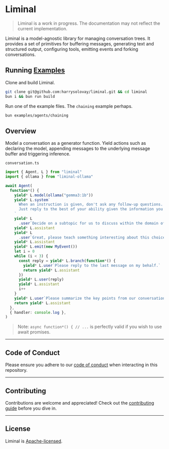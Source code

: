 # Liminal

> Liminal is a work in progress. The documentation may not reflect the current
> implementation.

Liminal is a model-agnostic library for managing conversation trees. It provides
a set of primitives for buffering messages, generating text and structured
output, configuring tools, emitting events and forking conversations.

<!-- ## Resources

- [Documentation &rarr;](https://liminal.land)<br />Usage guide intended for
  human readers.
- [Examples &rarr;](https://github.com/harrysolovay/liminal/tree/main/examples)<br />Examples
  illustrating common use cases. -->

<!-- - [llms.txt &rarr;](./llms.txt)<br />Chunks of truth to be fed into LLMs. -->

## Running [Examples](./examples/agents)

Clone and build Liminal.

```sh
git clone git@github.com:harrysolovay/liminal.git && cd liminal
bun i && bun run build
```

Run one of the example files. The `chaining` example perhaps.

```sh
bun examples/agents/chaining
```

<!-- ## Rationale

- [Implicit Message Buffers &rarr;](./liminal.land/rationale/implicit_message_buffers.md)<br />Intuitive
  conventions-based approach to managing message buffers.
- [Decoupling Conversations From Models &rarr;](./liminal.land/rationale/decoupling_conversations_from_models.md)<br />Ensure
  conversations can be executed with any provider/model.
- [Eliminating Boilerplate &rarr;](./liminal.land/rationale/eliminating_boilerplate.md)<br />Avoid
  the redundancies of inferencing and embedding. -->

<!-- - [Type-safe Observability &rarr;](https://liminal.land/rationale/type-safe_observability)<br />Observe
  events from the entire conversation tree; infer event static types like with
  TRPC or Hono Client.
- [Step Comparison &rarr;](https://liminal.land/rationale/eliminating_boilerplate.md)<br />Stepped
  execution of the same conversation with different models. -->

## Overview

Model a conversation as a generator function. Yield actions such as declaring
the model, appending messages to the underlying message buffer and triggering
inference.

`conversation.ts`

```ts
import { Agent, L } from "liminal"
import { ollama } from "liminal-ollama"

await Agent(
  function*() {
    yield* L.model(ollama("gemma3:1b"))
    yield* L.system`
      When an instruction is given, don't ask any follow-up questions.
      Just reply to the best of your ability given the information you have.
    `
    yield* L
      .user`Decide on a subtopic for us to discuss within the domain of technological futurism.`
    yield* L.assistant
    yield* L
      .user`Great, please teach something interesting about this choice of subtopic.`
    yield* L.assistant
    yield* L.emit(new MyEvent())
    let i = 0
    while (i < 3) {
      const reply = yield* L.branch(function*() {
        yield* L.user`Please reply to the last message on my behalf.`
        return yield* L.assistant
      })
      yield* L.user(reply)
      yield* L.assistant
      i++
    }
    yield* L.user`Please summarize the key points from our conversation.`
    return yield* L.assistant
  },
  { handler: console.log },
)
```

> Note: `async function*() { // ...` is perfectly valid if you wish to use await
> promises.

---

## **Code of Conduct**

Please ensure you adhere to our [code of conduct](CODE_OF_CONDUCT.md) when
interacting in this repository.

---

## **Contributing**

Contributions are welcome and appreciated! Check out the
[contributing guide](CONTRIBUTING.md) before you dive in.

---

## **License**

Liminal is [Apache-licensed](LICENSE).
